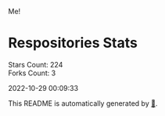 Me!

# Respositories Stats
Stars Count: 224  
Forks Count: 3

2022-10-29 00:09:33  

This README is automatically generated by [🐰](https://github.com/rnitta/rnitta).
